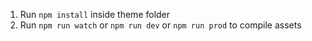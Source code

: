 1) Run `npm install` inside theme folder
2) Run `npm run watch` or `npm run dev` or `npm run prod` to compile assets
